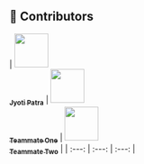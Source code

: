 ## 👥 Contributors

| [<img src="https://github.com/JYOTI-813.png" width="60px" height="60px"><br><sub><b>Jyoti Patra</b></sub>](https://github.com/JYOTI-813) | 
[<img src="https://github.com/teammate1.png" width="60px" height="60px"><br><sub><b>Teammate One</b></sub>](https://github.com/teammate1) | 
[<img src="https://github.com/teammate2.png" width="60px" height="60px"><br><sub><b>Teammate Two</b></sub>](https://github.com/teammate2) |
| :---: | :---: | :---: |
